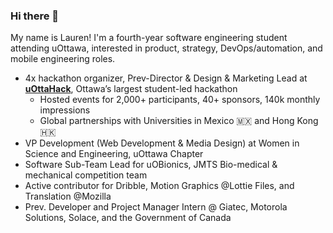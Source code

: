 ### Hi there 👋

My name is Lauren! I'm a fourth-year software engineering student attending uOttawa, interested in product, strategy, DevOps/automation, and mobile engineering roles. 

-  4x hackathon organizer, Prev-Director & Design & Marketing Lead at [**uOttaHack**](https://uottahack.ca), Ottawa’s largest student-led hackathon  
	-   Hosted events for 2,000+ participants, 40+ sponsors, 140k monthly impressions
	-  Global partnerships with Universities in Mexico 🇲🇽 and Hong Kong 🇭🇰
 - VP Development (Web Development & Media Design) at Women in Science and Engineering, uOttawa Chapter
 - Software Sub-Team Lead for uOBionics, JMTS Bio-medical & mechanical competition team
 - Active contributor for Dribble, Motion Graphics @Lottie Files, and Translation @Mozilla
 - Prev. Developer and Project Manager Intern @ Giatec, Motorola Solutions, Solace, and the Government of Canada

###


